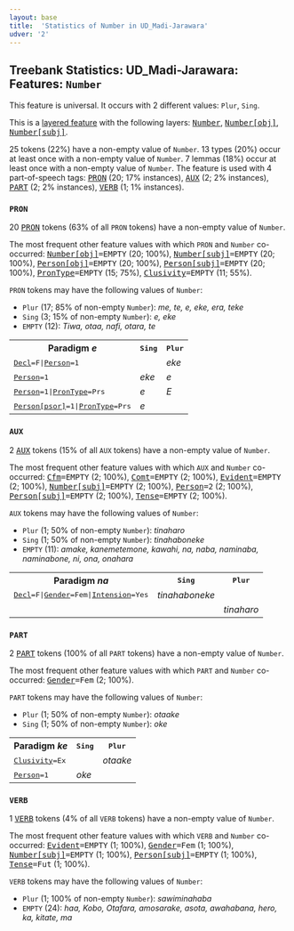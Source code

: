 ```yaml
---
layout: base
title:  'Statistics of Number in UD_Madi-Jarawara'
udver: '2'
---
```


## Treebank Statistics: UD_Madi-Jarawara: Features: `Number`

This feature is universal.
It occurs with 2 different values: `Plur`, `Sing`.

This is a <a href="../../u/overview/feat-layers.html">layered feature</a> with the following layers: <tt><a href="jaa_jarawara-feat-Number.html">Number</a></tt>, <tt><a href="jaa_jarawara-feat-Number-obj.html">Number[obj]</a></tt>, <tt><a href="jaa_jarawara-feat-Number-subj.html">Number[subj]</a></tt>.

25 tokens (22%) have a non-empty value of `Number`.
13 types (20%) occur at least once with a non-empty value of `Number`.
7 lemmas (18%) occur at least once with a non-empty value of `Number`.
The feature is used with 4 part-of-speech tags: <tt><a href="jaa_jarawara-pos-PRON.html">PRON</a></tt> (20; 17% instances), <tt><a href="jaa_jarawara-pos-AUX.html">AUX</a></tt> (2; 2% instances), <tt><a href="jaa_jarawara-pos-PART.html">PART</a></tt> (2; 2% instances), <tt><a href="jaa_jarawara-pos-VERB.html">VERB</a></tt> (1; 1% instances).

### `PRON`

20 <tt><a href="jaa_jarawara-pos-PRON.html">PRON</a></tt> tokens (63% of all `PRON` tokens) have a non-empty value of `Number`.

The most frequent other feature values with which `PRON` and `Number` co-occurred: <tt><a href="jaa_jarawara-feat-Number-obj.html">Number[obj]</a></tt><tt>=EMPTY</tt> (20; 100%), <tt><a href="jaa_jarawara-feat-Number-subj.html">Number[subj]</a></tt><tt>=EMPTY</tt> (20; 100%), <tt><a href="jaa_jarawara-feat-Person-obj.html">Person[obj]</a></tt><tt>=EMPTY</tt> (20; 100%), <tt><a href="jaa_jarawara-feat-Person-subj.html">Person[subj]</a></tt><tt>=EMPTY</tt> (20; 100%), <tt><a href="jaa_jarawara-feat-PronType.html">PronType</a></tt><tt>=EMPTY</tt> (15; 75%), <tt><a href="jaa_jarawara-feat-Clusivity.html">Clusivity</a></tt><tt>=EMPTY</tt> (11; 55%).

`PRON` tokens may have the following values of `Number`:

* `Plur` (17; 85% of non-empty `Number`): <em>me, te, e, eke, era, teke</em>
* `Sing` (3; 15% of non-empty `Number`): <em>e, eke</em>
* `EMPTY` (12): <em>Tiwa, otaa, nafi, otara, te</em>

<table>
  <tr><th>Paradigm <i>e</i></th><th><tt>Sing</tt></th><th><tt>Plur</tt></th></tr>
  <tr><td><tt><tt><a href="jaa_jarawara-feat-Decl.html">Decl</a></tt><tt>=F</tt>|<tt><a href="jaa_jarawara-feat-Person.html">Person</a></tt><tt>=1</tt></tt></td><td></td><td><em>eke</em></td></tr>
  <tr><td><tt><tt><a href="jaa_jarawara-feat-Person.html">Person</a></tt><tt>=1</tt></tt></td><td><em>eke</em></td><td><em>e</em></td></tr>
  <tr><td><tt><tt><a href="jaa_jarawara-feat-Person.html">Person</a></tt><tt>=1</tt>|<tt><a href="jaa_jarawara-feat-PronType.html">PronType</a></tt><tt>=Prs</tt></tt></td><td><em>e</em></td><td><em>E</em></td></tr>
  <tr><td><tt><tt><a href="jaa_jarawara-feat-Person-psor.html">Person[psor]</a></tt><tt>=1</tt>|<tt><a href="jaa_jarawara-feat-PronType.html">PronType</a></tt><tt>=Prs</tt></tt></td><td><em>e</em></td><td></td></tr>
</table>

### `AUX`

2 <tt><a href="jaa_jarawara-pos-AUX.html">AUX</a></tt> tokens (15% of all `AUX` tokens) have a non-empty value of `Number`.

The most frequent other feature values with which `AUX` and `Number` co-occurred: <tt><a href="jaa_jarawara-feat-Cfm.html">Cfm</a></tt><tt>=EMPTY</tt> (2; 100%), <tt><a href="jaa_jarawara-feat-Comt.html">Comt</a></tt><tt>=EMPTY</tt> (2; 100%), <tt><a href="jaa_jarawara-feat-Evident.html">Evident</a></tt><tt>=EMPTY</tt> (2; 100%), <tt><a href="jaa_jarawara-feat-Number-subj.html">Number[subj]</a></tt><tt>=EMPTY</tt> (2; 100%), <tt><a href="jaa_jarawara-feat-Person.html">Person</a></tt><tt>=2</tt> (2; 100%), <tt><a href="jaa_jarawara-feat-Person-subj.html">Person[subj]</a></tt><tt>=EMPTY</tt> (2; 100%), <tt><a href="jaa_jarawara-feat-Tense.html">Tense</a></tt><tt>=EMPTY</tt> (2; 100%).

`AUX` tokens may have the following values of `Number`:

* `Plur` (1; 50% of non-empty `Number`): <em>tinaharo</em>
* `Sing` (1; 50% of non-empty `Number`): <em>tinahaboneke</em>
* `EMPTY` (11): <em>amake, kanemetemone, kawahi, na, naba, naminaba, naminabone, ni, ona, onahara</em>

<table>
  <tr><th>Paradigm <i>na</i></th><th><tt>Sing</tt></th><th><tt>Plur</tt></th></tr>
  <tr><td><tt><tt><a href="jaa_jarawara-feat-Decl.html">Decl</a></tt><tt>=F</tt>|<tt><a href="jaa_jarawara-feat-Gender.html">Gender</a></tt><tt>=Fem</tt>|<tt><a href="jaa_jarawara-feat-Intension.html">Intension</a></tt><tt>=Yes</tt></tt></td><td><em>tinahaboneke</em></td><td></td></tr>
  <tr><td><tt></tt></td><td></td><td><em>tinaharo</em></td></tr>
</table>

### `PART`

2 <tt><a href="jaa_jarawara-pos-PART.html">PART</a></tt> tokens (100% of all `PART` tokens) have a non-empty value of `Number`.

The most frequent other feature values with which `PART` and `Number` co-occurred: <tt><a href="jaa_jarawara-feat-Gender.html">Gender</a></tt><tt>=Fem</tt> (2; 100%).

`PART` tokens may have the following values of `Number`:

* `Plur` (1; 50% of non-empty `Number`): <em>otaake</em>
* `Sing` (1; 50% of non-empty `Number`): <em>oke</em>

<table>
  <tr><th>Paradigm <i>ke</i></th><th><tt>Sing</tt></th><th><tt>Plur</tt></th></tr>
  <tr><td><tt><tt><a href="jaa_jarawara-feat-Clusivity.html">Clusivity</a></tt><tt>=Ex</tt></tt></td><td></td><td><em>otaake</em></td></tr>
  <tr><td><tt><tt><a href="jaa_jarawara-feat-Person.html">Person</a></tt><tt>=1</tt></tt></td><td><em>oke</em></td><td></td></tr>
</table>

### `VERB`

1 <tt><a href="jaa_jarawara-pos-VERB.html">VERB</a></tt> tokens (4% of all `VERB` tokens) have a non-empty value of `Number`.

The most frequent other feature values with which `VERB` and `Number` co-occurred: <tt><a href="jaa_jarawara-feat-Evident.html">Evident</a></tt><tt>=EMPTY</tt> (1; 100%), <tt><a href="jaa_jarawara-feat-Gender.html">Gender</a></tt><tt>=Fem</tt> (1; 100%), <tt><a href="jaa_jarawara-feat-Number-subj.html">Number[subj]</a></tt><tt>=EMPTY</tt> (1; 100%), <tt><a href="jaa_jarawara-feat-Person-subj.html">Person[subj]</a></tt><tt>=EMPTY</tt> (1; 100%), <tt><a href="jaa_jarawara-feat-Tense.html">Tense</a></tt><tt>=Fut</tt> (1; 100%).

`VERB` tokens may have the following values of `Number`:

* `Plur` (1; 100% of non-empty `Number`): <em>sawiminahaba</em>
* `EMPTY` (24): <em>haa, Kobo, Otafara, amosarake, asota, awahabana, hero, ka, kitate, ma</em>

